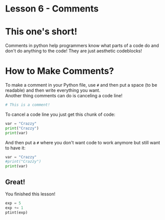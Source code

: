 # Lesson 6 - Comments
# This one's short!

Comments in python help programmers know what parts of a code do and don't do anything to the code! They are just aesthetic codeblocks!

# How to Make Comments?
To make a comment in your Python file, use `#` and then put a space (to be readable) and then write everything you want.  
Another thing comments can do is canceling a code line!

```python
# This is a comment!
```
To cancel a code line you just get this chunk of code:

```python
var = "Crazzy"
print("Crazzy")
print(var)
```
And then put a `#` where you don't want code to work anymore but still want to have it:
```python
var = "Crazzy"
#print("Crazzy")
print(var)
```

## Great!
You finished this lesson!  
```python
exp = 5
exp += 1
ptint(exp)
```
